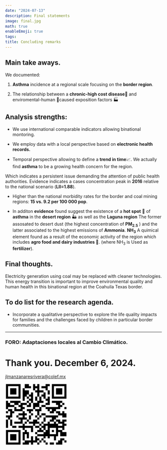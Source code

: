 ```yaml
---
date: "2024-07-13"
description: Final statements
image: final.jpg
math: true
enableEmoji: true
tags:
title: Concluding remarks
---
```



## Main take aways. 




We documented:  

1. **Asthma** incidence at a regional scale focusing on the **border region**. 

2. The relationship between a **chronic-high cost disease**<span class="nowrap"><span class="emojify">🤧</span> and enviromental-human <span class="nowrap"><span class="emojify">🙈</span>caused exposition factors 🏭


## Analysis strengths:  


 * We use international comparable  indicators allowing binational montoring.  
 
 * We employ data with a local perspective based on **electronic health records.**

* Temporal perspective allowing to define a **trend in time**📈. We actually find **asthma** to be a growing health concern for the region.

Which indicates a persistent issue demanding the attention of public health authorities.  Evidence indicates a cases concentration peak in **2016** relative to the national scenario (**LII=1.88**).   

* Higher than the national morbidity rates for the border and coal mining regions:   **15 vs. 9.2  per  100 000 pop**. 

* In additon **evidence** found suggest the existence of a **hot spot** 📍 of **asthma** in the **desert region** ️🏜️  as well as the **Laguna region**  The former assosated to desert dust (the highest concentration of **PM<sub>2.5</sub>** ) and the latter associated to the highest emissions of **Ammonia**.  **NH<sub>3</sub>** A quimical element found as a result of the economic activity of the region which includes **agro food and dairy industries 🐄**. (where NH<sub>3</sub> is Used as **fertilizer**).

## Final thoughts. 

Electricity generation using coal may be replaced with cleaner technologies. This energy transition is important to improve environmental quality and human health in this binational region at the Coahuila Texas border.   


## To do list for the research agenda.


* Incorporate a qualitative perspective to explore the life quality impacts for families and the challenges faced by children in particular border communities. 

***
### FORO:  Adaptaciones locales al Cambio Climático.

#  Thank you.  December 6, 2024.
jlmanzanaresrivera@colef.mx

![](./images/qr.jpg)
